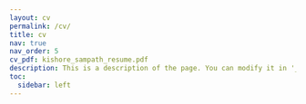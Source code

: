 ```yaml
---
layout: cv
permalink: /cv/
title: cv
nav: true
nav_order: 5
cv_pdf: kishore_sampath_resume.pdf
description: This is a description of the page. You can modify it in '_pages/cv.md'. You can also change or remove the top pdf download button.
toc:
  sidebar: left
---
```

